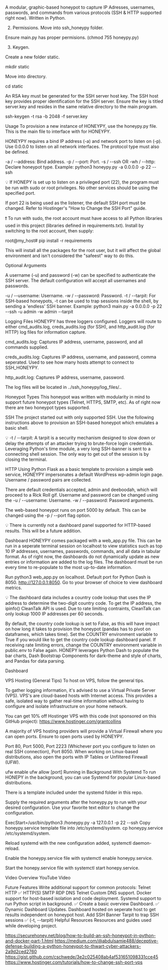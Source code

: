 A modular, graphic-based honeypot to capture IP Adresses, usernames, passwords, and commands from various protocols (SSH & HTTP supported right now). Written in Python.



2) Permissions. Move into ssh_honeypy folder.

Ensure main.py has proper permisions. (chmod 755 honeypy.py)

3) Keygen.

Create a new folder static.

mkdir static

Move into directory.

cd static

An RSA key must be generated for the SSH server host key. The SSH host key provides proper identification for the SSH server. Ensure the key is titled server.key and resides in the same relative directory to the main program.

ssh-keygen -t rsa -b 2048 -f server.key

Usage
To provision a new instance of HONEYPY, use the honeypy.py file. This is the main file to interface with for HONEYPY.

HONEYPY requires a bind IP address (-a) and network port to listen on (-p). Use 0.0.0.0 to listen on all network interfaces. The protocol type must also be defined.

-a / --address: Bind address.
-p / --port: Port.
-s / --ssh OR -wh / --http: Declare honeypot type.
Example: python3 honeypy.py -a 0.0.0.0 -p 22 --ssh

💡 If HONEPY is set up to listen on a privileged port (22), the program must be run with sudo or root privileges. No other services should be using the specified port.

If port 22 is being used as the listener, the default SSH port must be changed. Refer to Hostinger's "How to Change the SSH Port" guide.

❗ To run with sudo, the root account must have access to all Python libraries used in this project (libraries defined in requirements.txt). Install by switching to the root account, then supply:

root@my_host# pip install -r requirements

This will install all the packages for the root user, but it will affect the global environment and isn't considered the "safeest" way to do this.

Optional Arguments

A username (-u) and password (-w) can be specified to authenticate the SSH server. The default configuration will accept all usernames and passwords.

-u / --username: Username.
-w / --password: Password.
-t / --tarpit: For SSH-based honeypots, -t can be used to trap sessions inside the shell, by sending a 'endless' SSH banner.
Example: python3 main.py -a 0.0.0.0 -p 22 --ssh -u admin -w admin --tarpit

Logging Files
HONEYPY has three loggers configured. Loggers will route to either cmd_audits.log, creds_audits.log (for SSH), and http_audit.log (for HTTP) log files for information capture.

cmd_audits.log: Captures IP address, username, password, and all commands supplied.

creds_audits.log: Captures IP address, username, and password, comma seperated. Used to see how many hosts attempt to connect to SSH_HONEYPY.

http_audit.log: Captures IP address, username, password.

The log files will be located in ../ssh_honeypy/log_files/..

Honeypot Types
This honeypot was written with modularity in mind to support future honeypot types (Telnet, HTTPS, SMTP, etc). As of right now there are two honeypot types supported.

SSH
The project started out with only supported SSH. Use the following instructions above to provision an SSH-based honeypot which emulates a basic shell.

💡 -t / --tarpit: A tarpit is a security mechanism designed to slow down or delay the attempts of an attacker trying to brute-force login credentials. Leveraging Python's time module, a very long SSH-banner is sent to a connecting shell session. The only way to get out of the session is by closing the terminal.

HTTP
Using Python Flask as a basic template to provision a simple web service, HONEYPY impersonates a default WordPress wp-admin login page. Username / password pairs are collected.

There are default credentials accepted, admin and deeboodah, which will proceed to a Rick Roll gif. Username and password can be changed using the -u / --username: Username. -w / --password: Password arguments.

The web-based honeypot runs on port 5000 by default. This can be changed using the -p / --port flag option.

💡 There is currently not a dashboard panel supported for HTTP-based results. This will be a future addition.

Dashboard
HONEYPY comes packaged with a web_app.py file. This can be run in a seperate terminal session on localhost to view statistics such as top 10 IP addresses, usernames, passwords, commands, and all data in tabular format. As of right now, the dashboards do not dynamically update as new entries or information are added to the log files. The dashboard must be run every time to re-populate to the most up-to-date information.

Run python3 web_app.py on localhost. Default port for Python Dash is 8050. http://127.0.0.1:8050. Go to your browser of choice to view dashboard metrics.

💡 The dashboard data includes a country code lookup that uses the IP address to determine the two-digit country code. To get the IP address, the ipinfo() CleanTalk API is used. Due to rate limiting contraints, CleanTalk can only lookup 1000 IP addresses per 60 seconds.

By default, the country code lookup is set to False, as this will have impact on how long it takes to provision the honeypot (pandas has to pivot on dataframes, which takes time). Set the COUNTRY environment variable to True if you would like to get the country code lookup dashboard panel.
If receiving rate limiting errors, change the COUNTRY environment variable in public.env to False again.
HONEPY leverages Python Dash to populate the bar charts, Dash Bootstrap Components for dark-theme and style of charts, and Pandas for data parsing.

Dashboard

VPS Hosting (General Tips)
To host on VPS, follow the general tips.

To gather logging information, it's advised to use a Virtual Private Server (VPS). VPS's are cloud-based hosts with Internet access. This provides a safe, isolated way to gather real-time information without having to configure and isolate infrastructure on your home network.

You can get 10% off Hostinger VPS with this code (not sponsored on this GitHub project): https://www.hostinger.com/grantcollins

A majority of VPS hosting providers will provide a Virtual Firewall where you can open ports. Ensure to open ports used by HONEYPY.

Port 80, Port 5000, Port 2223 (Whichever port you configure to listen on real SSH connection), Port 8050.
When working on Linux-based distributions, also open the ports with IP Tables or Unfiltered Firewall (UFW).

ufw enable
ufw allow [port]
Running in Background With Systemd
To run HONEPY in the background, you can use Systemd for popular Linux-based distributions.

There is a template included under the systemd folder in this repo.

Supply the required arguments after the honeypy.py to run with your desired configuration. Use your favorite text editor to change the configuration.

ExecStart=/usr/bin/python3 /honeypy.py -a 127.0.0.1 -p 22 --ssh
Copy honeypy.service template file into /etc/systemd/system. cp honeypy.service /etc/systemd/system.

Reload systemd with the new configuration added, systemctl daemon-reload.

Enable the honeypy.service file with systemctl enable honeypy.service.

Start the honepy.service file with systemctl start honepy.service.

Video Overview
YouTube Video

Future Features
Write additional support for common protocols:
Telnet
HTTP ✅
HTTP(S)
SMTP
RDP
DNS
Telnet
Custom DNS support.
Docker support for host-based isolation and code deployment.
Systemd support to run Python script in background. ✅
Create a basic overview Dashboard. ✅
Dynamic Dashboard Updates.
Dashboard hosted on seperate host to get results independent on honeypot host.
Add SSH Banner Tarpit to trap SSH sessions ✅ (-t, --tarpit)
Helpful Resources
Resources and guides used while developing project.

https://securehoney.net/blog/how-to-build-an-ssh-honeypot-in-python-and-docker-part-1.html
https://medium.com/@abdulsamie488/deceptive-defense-building-a-python-honeypot-to-thwart-cyber-attackers-2a9d2ced2760
https://gist.github.com/cschwede/3e2c025408ab4af531651098331cce45
https://www.hostinger.com/tutorials/how-to-change-ssh-port-vps
